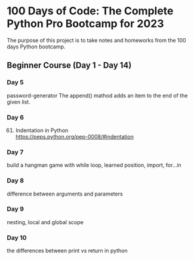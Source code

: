 # 100 Days of Code: The Complete Python Pro Bootcamp for 2023
The purpose of this project is to take notes and homeworks from the 100 days Python bootcamp.
## Beginner Course (Day 1 - Day 14)
### Day 5
password-generator
The append() mathod adds an item to the end of the given list.

### Day 6
61. Indentation in Python <br>
https://peps.python.org/pep-0008/#indentation

### Day 7
build a hangman game with while loop, learned position, import, for...in<br> 
### Day 8
difference between arguments and parameters<br>
### Day 9
nesting, local and global scope<br>
### Day 10
the differences between print vs return in python<br>
